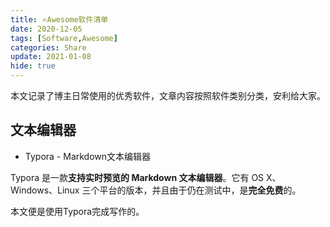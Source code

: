 ```yaml
---
title: ⭐Awesome软件清单
date: 2020-12-05
tags: [Software,Awesome]
categories: Share
update: 2021-01-08
hide: true
---
```

本文记录了博主日常使用的优秀软件，文章内容按照软件类别分类，安利给大家。

<!--more-->

## 文本编辑器
- Typora - Markdown文本编辑器

Typora 是一款**支持实时预览的 Markdown 文本编辑器**。它有 OS X、Windows、Linux 三个平台的版本，并且由于仍在测试中，是**完全免费**的。

本文便是使用Typora完成写作的。